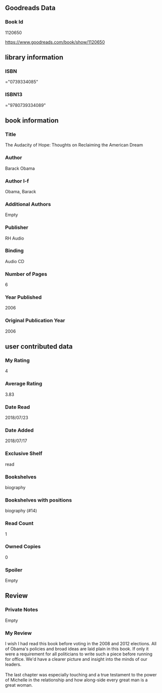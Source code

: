 <!-- This template shows how to bulk convert all columns of data into one markdown file -->
<!-- caveat: substitution key matches column headers from default export. You will get a KeyError if there's a mismatch -->

## Goodreads Data

### Book Id 

1120650

https://www.goodreads.com/book/show/1120650

## library information

### ISBN 
="0739334085"

### ISBN13 
="9780739334089"

## book information

### Title
The Audacity of Hope: Thoughts on Reclaiming the American Dream

### Author 
Barack Obama

### Author l-f 
Obama, Barack

### Additional Authors
Empty

### Publisher 
RH Audio

### Binding
Audio CD

### Number of Pages
6

### Year Published
2006

### Original Publication Year 
2006

## user contributed data

### My Rating
4

### Average Rating
3.83

### Date Read
2018/07/23

### Date Added
2018/07/17

### Exclusive Shelf
read

### Bookshelves
biography

### Bookshelves with positions
biography (#14)

### Read Count
1

### Owned Copies
0

### Spoiler 
Empty

## Review

### Private Notes
Empty

### My Review
I wish I had read this book before voting in the 2008 and 2012 elections. All of Obama's policies and broad ideas are laid plain in this book. If only it were a requirement for all politicians to write such a piece before running for office. We'd have a clearer picture and insight into the minds of our leaders.<br/><br/>The last chapter was especially touching and a true testament to the power of Michelle in the relationship and how along-side every great man is a great woman.
